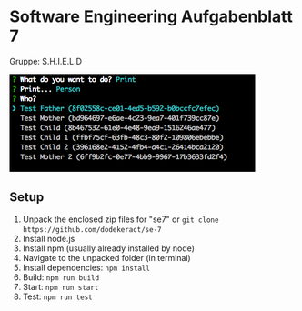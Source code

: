 # Software Engineering Aufgabenblatt 7

Gruppe: S.H.I.E.L.D

![](screenshot.png)

## Setup

1. Unpack the enclosed zip files for "se7" or `git clone https://github.com/dodekeract/se-7`
2. Install node.js
3. Install npm (usually already installed by node)
4. Navigate to the unpacked folder (in terminal)
5. Install dependencies: `npm install`
6. Build: `npm run build`
7. Start: `npm run start`
8. Test: `npm run test`
